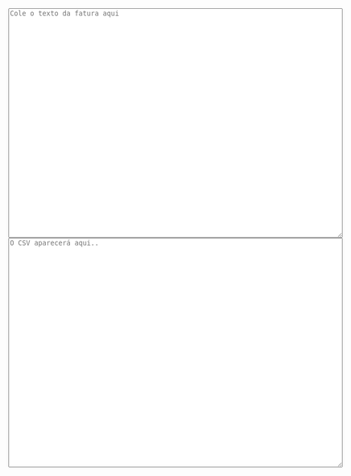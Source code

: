 <!DOCTYPE html>
<html>
    <head>
        <title>ItauCard 2 YNAB CSV </title>
        <meta http-equiv="Content-Type" content="text/html; charset=UTF-8">
        <script src="//code.jquery.com/jquery-git2.min.js"></script>
    </head>
    <body>
        <textarea id="fatura-text" name="fatura" cols="80" rows="30" placeholder="Cole o texto da fatura aqui"></textarea>
        <textarea id="fatura-converted" name="fatura" cols="80" rows="30" placeholder="O CSV aparecerá aqui.."></textarea>
        <br />
        <div id="result"></div>
        <script>
            config = {};
            config.linePattern = "";
            config.newLine = "\n";
            config.commonHeaders = "Date,Payee,Value";            
            config.populateMatches = function(fatura){
                var regex = /(\d*\/\d*)\t(.*)\t(-?[1-9]\d{0,2}(\.\d{3})*,\d{2})/g;
                var match = null;
                $("#fatura-converted").append(config.commonHeaders);
                $("#fatura-converted").append(config.newLine)
                
                while((match = regex.exec(fatura)) !== null){
                    $("#fatura-converted").append(match[1] + ";" + match[2] + ";" + match[3]);                    
                    $("#fatura-converted").append(config.newLine);
                }
                
            };
            
            $("#fatura-text").change(function(event){
                $("#fatura-converted").html("");
                config.populateMatches($("#fatura-text").val());
            })
        </script>
    </body>
</html>
